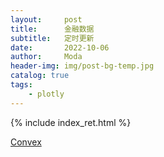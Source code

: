 ```yaml
---
layout:     post
title:      金融数据
subtitle:   定时更新
date:       2022-10-06
author:     Moda
header-img: img/post-bg-temp.jpg
catalog: true
tags:
    - plotly
---
```


{% include index_ret.html %}

[Convex](http://nbviewer.jupyter.org/github.com/chenpnn/chenpnn.github.io/blob/main/_includes/pdf/Convex%20and%20Stochastic%20Optimization%20(J.F.%20Bonnans)%20(z-lib.org).pdf)
